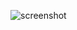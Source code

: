 ![screenshot](https://github.com/leviouss/Lothbrok/blob/master/doc/img/screenshot.png "Screenshot")
